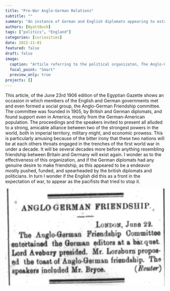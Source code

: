 ```yaml
---
title: "Pre-War Anglo-German Relations"
subtitle: ""
summary: "An instance of German and English diplomats appearing to establish amicable relations in the pre-war era."
authors: [WyattBush]
tags: ["politics", "England"]
categories: [curiosities]
date: 2022-11-01
featured: false
draft: false
image:
  caption: "Article referring to the political organizaton, The Anglo-German Friendship Committee, The Egyptian Gazette, 1906-06-23"
  focal_point: "Smart"
  preview_only: true
projects: []
---
```

This article, of the June 23rd 1906 edition of the Egyptian Gazette shows an occasion in which members of the English and German governments met and even formed a social group, the Anglo-German Friendship committee. The committee was founded in 1905, by British and German diplomats, and found support even in America, mostly from the German-American population. The proceedings and the speakers invited to present all alluded to a strong, amicable alliance between two of the strongest powers in the world, both in imperial territory, military might, and economic prowess. This is particularly amusing because of the bitter irony that these two nations will be at each others throats engaged in the trenches of the first world war in under a decade. It will be several decades more before anything resembling friendship between Britain and Germany will exist again. I wonder as to the effectiveness of this organization, and if the German diplomats had any genuine desire to make friendship, as this appeared to be a endeavor mostly pushed, funded, and spearheaded by the british diplomats and politicians. In turn I wonder if the English did this as a front in the expectation of war, to appear as the pacifists that tried to stop it.

![Image label](featured.png)